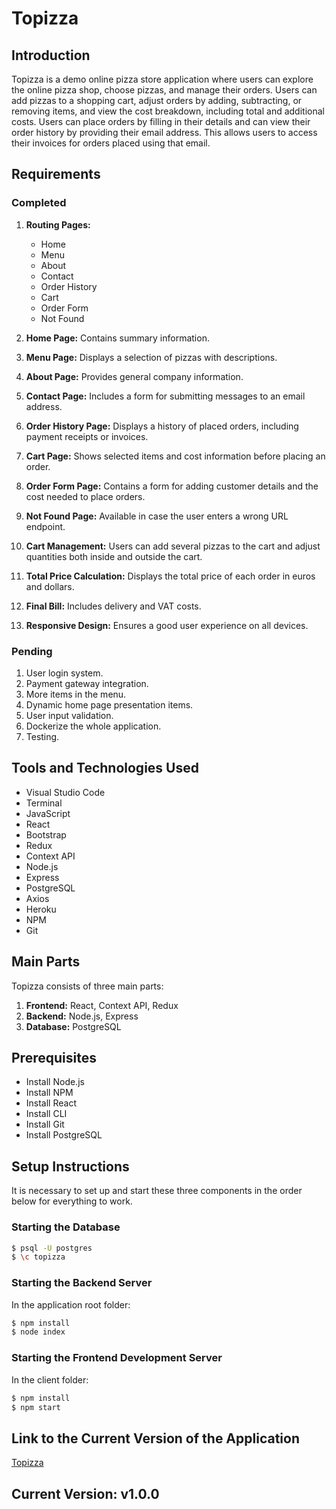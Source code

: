 # Topizza

## Introduction

Topizza is a demo online pizza store application where users can explore the online pizza shop, choose pizzas, and manage their orders. Users can add pizzas to a shopping cart, adjust orders by adding, subtracting, or removing items, and view the cost breakdown, including total and additional costs. Users can place orders by filling in their details and can view their order history by providing their email address. This allows users to access their invoices for orders placed using that email.

## Requirements

### Completed

1. **Routing Pages:**
   - Home
   - Menu
   - About
   - Contact
   - Order History
   - Cart
   - Order Form
   - Not Found

2. **Home Page:** Contains summary information.
3. **Menu Page:** Displays a selection of pizzas with descriptions.
4. **About Page:** Provides general company information.
5. **Contact Page:** Includes a form for submitting messages to an email address.
6. **Order History Page:** Displays a history of placed orders, including payment receipts or invoices.
7. **Cart Page:** Shows selected items and cost information before placing an order.
8. **Order Form Page:** Contains a form for adding customer details and the cost needed to place orders.
9. **Not Found Page:** Available in case the user enters a wrong URL endpoint.
10. **Cart Management:** Users can add several pizzas to the cart and adjust quantities both inside and outside the cart.
11. **Total Price Calculation:** Displays the total price of each order in euros and dollars.
12. **Final Bill:** Includes delivery and VAT costs.
13. **Responsive Design:** Ensures a good user experience on all devices.

### Pending

1. User login system.
2. Payment gateway integration.
3. More items in the menu.
4. Dynamic home page presentation items.
5. User input validation.
6. Dockerize the whole application.
7. Testing.

## Tools and Technologies Used

- Visual Studio Code
- Terminal
- JavaScript
- React
- Bootstrap
- Redux
- Context API
- Node.js
- Express
- PostgreSQL
- Axios
- Heroku
- NPM
- Git

## Main Parts

Topizza consists of three main parts:

1. **Frontend:** React, Context API, Redux
2. **Backend:** Node.js, Express
3. **Database:** PostgreSQL

## Prerequisites

- Install Node.js
- Install NPM
- Install React
- Install CLI
- Install Git
- Install PostgreSQL

## Setup Instructions

It is necessary to set up and start these three components in the order below for everything to work.

### Starting the Database

```bash
$ psql -U postgres
$ \c topizza
```

### Starting the Backend Server
In the application root folder:

```bash
$ npm install
$ node index
```

### Starting the Frontend Development Server
In the client folder:

```bash
$ npm install
$ npm start
```

## Link to the Current Version of the Application

[Topizza](https://topizza-31e90.firebaseapp.com/)

## Current Version: v1.0.0



